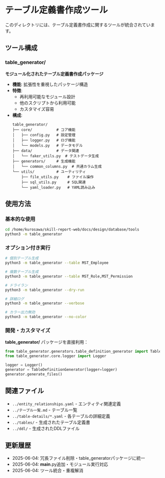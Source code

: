 # テーブル定義書作成ツール

このディレクトリには、テーブル定義書作成に関するツールが統合されています。

## ツール構成

### table_generator/
**モジュール化されたテーブル定義書作成パッケージ**

- **機能**: 拡張性を重視したパッケージ構造
- **特徴**:
  - 再利用可能なモジュール設計
  - 他のスクリプトから利用可能
  - カスタマイズ容易
- **構成**:
  ```
  table_generator/
  ├── core/           # コア機能
  │   ├── config.py   # 設定管理
  │   ├── logger.py   # ログ機能
  │   └── models.py   # データモデル
  ├── data/           # データ関連
  │   └── faker_utils.py  # テストデータ生成
  ├── generators/     # 生成機能
  │   └── common_columns.py  # 共通カラム生成
  └── utils/          # ユーティリティ
      ├── file_utils.py    # ファイル操作
      ├── sql_utils.py     # SQL関連
      └── yaml_loader.py   # YAML読み込み
  ```

## 使用方法

### 基本的な使用
```bash
cd /home/kurosawa/skill-report-web/docs/design/database/tools
python3 -m table_generator
```

### オプション付き実行
```bash
# 個別テーブル生成
python3 -m table_generator --table MST_Employee

# 複数テーブル生成
python3 -m table_generator --table MST_Role,MST_Permission

# ドライラン
python3 -m table_generator --dry-run

# 詳細ログ
python3 -m table_generator --verbose

# カラー出力無効
python3 -m table_generator --no-color
```

### 開発・カスタマイズ
**table_generator/** パッケージを直接利用：
```python
from table_generator.generators.table_definition_generator import TableDefinitionGenerator
from table_generator.core.logger import Logger

logger = Logger()
generator = TableDefinitionGenerator(logger=logger)
generator.generate_files()
```

## 関連ファイル

- `../entity_relationships.yaml` - エンティティ関連定義
- `../テーブル一覧.md` - テーブル一覧
- `../table-details/*.yaml` - 各テーブルの詳細定義
- `../tables/` - 生成されたテーブル定義書
- `../ddl/` - 生成されたDDLファイル

## 更新履歴

- 2025-06-04: 冗長ファイル削除・table_generatorパッケージに統一
- 2025-06-04: __main__.py追加・モジュール実行対応
- 2025-06-04: ツール統合・重複解消
